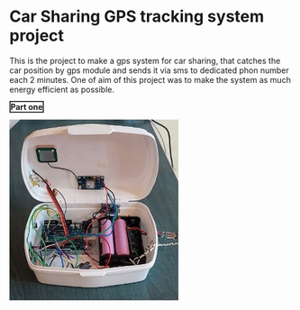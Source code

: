 <h1>Car Sharing GPS tracking system project</h1>

<p>This is the project to make a gps system for car sharing, that catches the car position by gps module and sends it via sms to dedicated phon number each 2 minutes. One of aim of this project was to make the system as much energy efficient as possible.</p>

<h style="font-weight: bold; border: 2px solid #333;">Part one</h> 

<img src="images/insides.jpg" alt="Alt Text" width="300"/>

